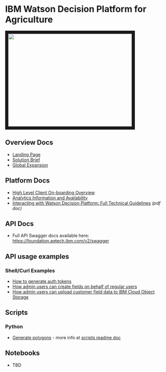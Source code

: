 # IBM Watson Decision Platform for Agriculture

<a href="http://www.youtube.com/watch?feature=player_embedded&v=t5Fgtby2bLQ" target="_blank"><img src="http://img.youtube.com/vi/t5Fgtby2bLQ/0.jpg" width="400" height="300" border="10" /></a>

## Overview Docs
* [Landing Page](https://www.ibm.com/weather/industries/agriculture)
* [Solution Brief](https://www.ibm.com/downloads/cas/ONVXEB2A)
* [Global Expansion](https://newsroom.ibm.com/2019-05-22-IBM-AI-and-Cloud-Technology-Helps-Agriculture-Industry-Improve-the-Worlds-Food-and-Crop-Supply)

## Platform Docs

* [High Level Client On-boarding Overview](./onboarding.md)
* [Analytics Information and Availability](./analytics.md)
* [Interacting with Watson Decision Platform: Full Technical Guidelines](./pdfs/WDP-Tech-Doc.pdf) _(pdf doc)_
## API Docs

* Full API Swagger docs available here: <https://foundation.agtech.ibm.com/v2/swagger>

## API usage examples

### Shell/Curl Examples

* [How to generate auth tokens](./api-tokens.md)
* [How admin users can create fields on behalf of regular users](./admin-creating-fields.md)
* [How admin users can upload customer field data to IBM Cloud Object Storage](./admin-upload-files-to-cos.md)

## Scripts

### Python

* [Generate polygons](./../scripts/generatePolygon.py) - more info at [scripts readme doc](./../scripts/README.md)

## Notebooks

* TBD

